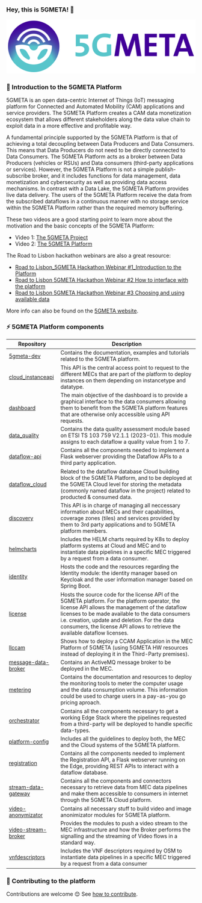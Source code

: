 ### Hey, this is 5GMETA! 👋

<!--
**5gmeta/5gmeta** is a ✨ _special_ ✨ repository because its `README.md` (this file) appears on your GitHub profile.

Here are some ideas to get you started:

- 🔭 I’m currently working on ...
- 🌱 I’m currently learning ...
- 👯 I’m looking to collaborate on ...
- 🤔 I’m looking for help with ...
- 💬 Ask me about ...
- 📫 How to reach me: ...
- 😄 Pronouns: ...
- ⚡ Fun fact: ...
-->

![5GMETA logo.](./5GMETA_logo.png)
### 🍿 Introduction to the 5GMETA Platform
5GMETA is an open data-centric Internet of Things (IoT) messaging platform for Connected and Automated Mobility (CAM) applications and service providers. The 5GMETA Platform creates a CAM data monetization ecosystem that allows different stakeholders along the data value chain to exploit data in a more effective and profitable way.​

A fundamental principle supported by the 5GMETA Platform is that of achieving a total decoupling between Data Producers and Data Consumers. This means that Data Producers do not need to be directly connected to Data Consumers. The 5GMETA Platform acts as a broker between Data Producers (vehicles or RSUs) and Data consumers (third-party applications or services). However, the 5GMETA Platform is not a simple publish-subscribe broker, and it includes functions for data management, data monetization and cybersecurity as well as providing data access mechanisms. In contrast with a Data Lake, the 5GMETA Platform provides live data delivery. The users of the 5GMETA Platform receive the data from the subscribed dataflows in a continuous manner with no storage service within the 5GMETA Platform rather than the required memory buffering. 

These two videos are a good starting point to learn more about the motivation and the basic concepts of the 5GMETA Platform:
* Video 1: [The 5GMETA Project](https://youtu.be/keB3PlQNiec?si=Cq94v0SMFuGyYSBp)
* Video 2: [The 5GMETA Platform](https://youtu.be/RGVD8D0ZwQc?si=t2R2ufpkzkGtogDm)

The Road to Lisbon hackathon webinars are also a great resource:
* [Road to Lisbon_5GMETA Hackathon Webinar #1_Introduction to the Platform](https://youtu.be/-ph7cs_wQa0?si=o6LmF-CHhLxCayTw)
* [Road to Lisbon 5GMETA Hackathon Webinar #2 How to interface with the platform](https://youtu.be/5iSsRsp_II4?si=QglJpST5SNm0loHj)
* [Road to Lisbon 5GMETA Hackathon Webinar #3 Choosing and using available data](https://youtu.be/6Z026lECwlQ?si=WlPHvQyRh5YDnDnO)

More info can also be found on the [5GMETA website](https://5gmeta-project.eu/).

### ⚡ 5GMETA Platform components
<!-- table with components, link and one sentence describing component -->

| Repository          | Description                                                                                                                                                                                                                                                                                                                            |
|---------------------|----------------------------------------------------------------------------------------------------------------------------------------------------------------------------------------------------------------------------------------------------------------------------------------------------------------------------------------|
| [5gmeta-dev](https://github.com/5gmeta/5gmeta-dev)         | Contains the documentation, examples and tutorials related to the 5GMETA platform.                                                                                                                                                                                                                                                     |
| [cloud_instanceapi](https://github.com/5gmeta/cloud_instanceapi)   | This API is the central access point to request to the different MECs that are part of the platform to deploy instances on them depending on instancetype and datatype.                                                                                                                                                                |
| [dashboard](https://github.com/5gmeta/dashboard)           | The main objective of the dashboard is to provide a graphical interface to the data consumers allowing them to benefit from the 5GMETA platform features that are otherwise only accessible using API requests.                                                                                                                        |
| [data_quality](https://github.com/5gmeta/data_quality)        | Contains the data quality assessment module based on ETSI TS 103 759 V2.1.1 (2023-01). This module assigns to each dataflow a quality value from 1 to 7.                                                                                                                                                                               |
| [dataflow-api](https://github.com/5gmeta/dataflow-api)        | Contains all the components needed to implement a Flask webserver providing the Dataflow APIs to a third party application.                                                                                                                                                                                                            |
| [dataflow_cloud](https://github.com/5gmeta/dataflow_cloud)      | Related to the dataflow database Cloud building block of the 5GMETA Platform, and to be deployed at the 5GMETA Cloud level for storing the metadata (commonly named dataflow in the project) related to producted & consumed data.                                                                                                     |
| [discovery](https://github.com/5gmeta/discovery)           | This API is in charge of managing all neccessary information about MECs and their capabilities, coverage zones (tiles) and services provided by them to 3rd party applications and to 5GMETA platform members.                                                                                                                         |
| [helmcharts](https://github.com/5gmeta/helmcharts)          | Includes the HELM charts required by K8s to deploy platform systems at Cloud and MEC and to instantiate data pipelines in a specific MEC triggered by a request from a data consumer.                                                                                                                                                  |
| [identity](https://github.com/5gmeta/identity)            | Hosts the code and the resources regarding the Identity module: the identity manager based on Keycloak and the user information manager based on Spring Boot.                                                                                                                                                                          |
| [license](https://github.com/5gmeta/license)             | Hosts the source code for the license API of the 5GMETA platform. For the platform operator, the license API allows the management of the dataflow licenses to be made available to the data consumers i.e. creation, update and deletion. For the data consumers, the license API allows to retrieve the available dataflow licenses. |
| [llccam](https://github.com/5gmeta/llccam)              | Shows how to deploy a CCAM Application in the MEC Platform of 5GMETA (using 5GMETA HW resources instead of deploying it in the Third-Party premises).                                                                                                                                                                                  |
| [message-data-broker](https://github.com/5gmeta/message-data-broker) | Contains an ActiveMQ message broker to be deployed in the MEC.                                                                                                                                                                                                                                                                         |
| [metering](https://github.com/5gmeta/metering)            | Contains the documentation and resources to deploy the monitoring tools to meter the computer usage and the data consumption volume. This information could be used to charge users in a pay-as-you go pricing aproach.                                                                                                                |
| [orchestrator](https://github.com/5gmeta/orchestrator)        | Contains all the components necessary to get a working Edge Stack where the pipelines requested from a third-party will be deployed to handle specific data-types.                                                                                                                                                                     |
| [platform-config](https://github.com/5gmeta/platform-config)     | Includes all the guidelines to deploy both, the MEC and the Cloud systems of the 5GMETA platform.                                                                                                                                                                                                                                      |
| [registration](https://github.com/5gmeta/registration)        | Contains all the components needed to implement the Registration API, a Flask webserver running on the Edge, providing REST APIs to interact with a dataflow database.                                                                                                                                                                 |
| [stream-data-gateway](https://github.com/5gmeta/stream-data-gateway) | Contains all the components and connectors necessary to retrieve data from MEC data pipelines and make them accessible to consumers in internet through the 5GMETA Cloud platform.                                                                                                                                                     |
| [video-anonymizator](https://github.com/5gmeta/video-anonymizator)  | Contains all necessary stuff to build video and image anonimizator modules for 5GMETA platform.                                                                                                                                                                                                                                        |
| [video-stream-broker](https://github.com/5gmeta/video-stream-broker) | Provides the modules to push a video stream to the MEC infrastructure and how the Broker performs the signalling and the streaming of Video flows in a standard way.                                                                                                                                                                   |
| [vnfdescriptors](https://github.com/5gmeta/vnfdescriptors)      | Includes the VNF descriptors required by OSM to instantiate data pipelines in a specific MEC triggered by a request from a data consumer                                                                                                                                                                                               |

### :raising_hand: Contributing to the platform

Contributions are welcome :blush: See [how to contribute](./CONTRIBUTING.md).

